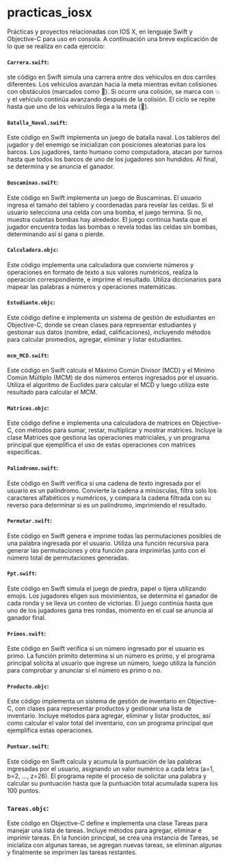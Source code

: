 # practicas_iosx
Prácticas y proyectos relacionadas con IOS X, en lenguaje Swift y Objective-C para uso en consola. A continuación una breve explicación de lo que se realiza en cada ejercicio:

#### `Carrera.swift`:
ste código en Swift simula una carrera entre dos vehículos en dos carriles diferentes. Los vehículos avanzan hacia la meta mientras evitan colisiones con obstáculos (marcados como 🧱). Si ocurre una colisión, se marca con 💥 y el vehículo continúa avanzando después de la colisión. El ciclo se repite hasta que uno de los vehículos llega a la meta (🏁).


#### `Batalla_Naval.swift`:
Este código en Swift implementa un juego de batalla naval. Los tableros del jugador y del enemigo se inicializan con posiciones aleatorias para los barcos. Los jugadores, tanto humano como computadora, atacan por turnos hasta que todos los barcos de uno de los jugadores son hundidos. Al final, se determina y se anuncia el ganador.


#### `Buscaminas.swift`:
Este código en Swift implementa un juego de Buscaminas. El usuario ingresa el tamaño del tablero y coordenadas para revelar las celdas. Si el usuario selecciona una celda con una bomba, el juego termina. Si no, muestra cuántas bombas hay alrededor. El juego continúa hasta que el jugador encuentra todas las bombas o revela todas las celdas sin bombas, determinando así si gana o pierde.


#### `Calculadora.objc`:
Este código implementa una calculadora que convierte números y operaciones en formato de texto a sus valores numéricos, realiza la operación correspondiente, e imprime el resultado. Utiliza diccionarios para mapear las palabras a números y operaciones matemáticas.


#### `Estudiante.objc`:
Este código define e implementa un sistema de gestión de estudiantes en Objective-C, donde se crean clases para representar estudiantes y gestionar sus datos (nombre, edad, calificaciones), incluyendo métodos para calcular promedios, agregar, eliminar y listar estudiantes.


#### `mcm_MCD.swift`:
Este código en Swift calcula el Máximo Común Divisor (MCD) y el Mínimo Común Múltiplo (MCM) de dos números enteros ingresados por el usuario. Utiliza el algoritmo de Euclides para calcular el MCD y luego utiliza este resultado para calcular el MCM.


#### `Matrices.objc`:
Este código define e implementa una calculadora de matrices en Objective-C, con métodos para sumar, restar, multiplicar y mostrar matrices. Incluye la clase Matrices que gestiona las operaciones matriciales, y un programa principal que ejemplifica el uso de estas operaciones con matrices específicas.


#### `Palindromo.swift`:
Este código en Swift verifica si una cadena de texto ingresada por el usuario es un palíndromo. Convierte la cadena a minúsculas, filtra solo los caracteres alfabéticos y numéricos, y compara la cadena filtrada con su reverso para determinar si es un palíndromo, imprimiendo el resultado.


#### `Permutar.swift`:
Este código en Swift genera e imprime todas las permutaciones posibles de una palabra ingresada por el usuario. Utiliza una función recursiva para generar las permutaciones y otra función para imprimirlas junto con el número total de permutaciones generadas.


#### `Ppt.swift`:
Este código en Swift simula el juego de piedra, papel o tijera utilizando emojis. Los jugadores eligen sus movimientos, se determina el ganador de cada ronda y se lleva un conteo de victorias. El juego continúa hasta que uno de los jugadores gana tres rondas, momento en el cual se anuncia al ganador final.


#### `Primos.swift`:
Este código en Swift verifica si un número ingresado por el usuario es primo. La función primito determina si un número es primo, y el programa principal solicita al usuario que ingrese un número, luego utiliza la función para comprobar y anunciar si el número es primo o no.


#### `Producto.objc`:
Este código implementa un sistema de gestión de inventario en Objective-C, con clases para representar productos y gestionar una lista de inventario. Incluye métodos para agregar, eliminar y listar productos, así como calcular el valor total del inventario, con un programa principal que ejemplifica estas operaciones.


#### `Puntuar.swift`:
Este código en Swift calcula y acumula la puntuación de las palabras ingresadas por el usuario, asignando un valor numérico a cada letra (a=1, b=2, ..., z=26). El programa repite el proceso de solicitar una palabra y calcular su puntuación hasta que la puntuación total acumulada supera los 100 puntos.


### `Tareas.objc`:
Este código en Objective-C define e implementa una clase Tareas para manejar una lista de tareas. Incluye métodos para agregar, eliminar e imprimir tareas. En la función principal, se crea una instancia de Tareas, se inicializa con algunas tareas, se agregan nuevas tareas, se eliminan algunas y finalmente se imprimen las tareas restantes.
